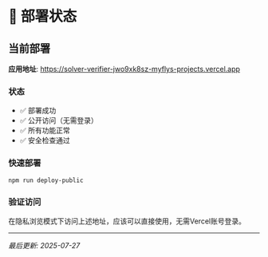 # 🚀 部署状态

## 当前部署

**应用地址**: https://solver-verifier-jwo9xk8sz-myflys-projects.vercel.app

### 状态
- ✅ 部署成功
- ✅ 公开访问（无需登录）
- ✅ 所有功能正常
- ✅ 安全检查通过

### 快速部署
```bash
npm run deploy-public
```

### 验证访问
在隐私浏览模式下访问上述地址，应该可以直接使用，无需Vercel账号登录。

---
*最后更新: 2025-07-27*